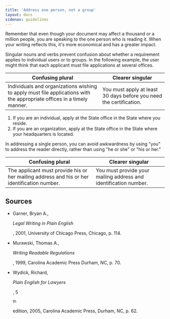 ```yaml
---
title: 'Address one person, not a group'
layout: docs
sidenav: guidelines
---
```


Remember that even though your document may affect a thousand or a million people, you are speaking to the one person who is reading it. When your writing reflects this, it's more economical and has a greater impact.

Singular nouns and verbs prevent confusion about whether a requirement applies to individual users or to groups. In the following example, the user might think that each applicant must file applications at several offices.

Confusing plural                                                                                                       | Clearer singular
---------------------------------------------------------------------------------------------------------------------- | ------------------------------------------------------------------
Individuals and organizations wishing to apply must file applications with the appropriate offices in a timely manner. | You must apply at least 30 days before you need the certification.

1. If you are an individual, apply at the State office in the State where you reside.
2. If you are an organization, apply at the State office in the State where your headquarters is located.

In addressing a single person, you can avoid awkwardness by using "you" to address the reader directly, rather than using "he or she" or "his or her."

Confusing plural                                                                            | Clearer singular
------------------------------------------------------------------------------------------- | ----------------------------------------------------------------
The applicant must provide his or her mailing address and his or her identification number. | You must provide your mailing address and identification number.

## Sources

- Garner, Bryan A.,

  <cite>Legal Writing in Plain English</cite>

  , 2001, University of Chicago Press, Chicago, p. 114.

- Murawski, Thomas A.,

  <cite>Writing Readable Regulations</cite>

  , 1999, Carolina Academic Press Durham, NC, p. 70.

- Wydick, Richard,

  <cite>Plain English for Lawyers</cite>

  , 5

  <sup>th</sup>

  edition, 2005, Carolina Academic Press, Durham, NC, p. 62.
